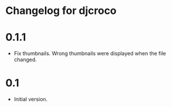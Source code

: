Changelog for djcroco
=====================

0.1.1
=====

* Fix thumbnails. Wrong thumbnails were displayed when the file changed.

0.1
===

* Initial version.
